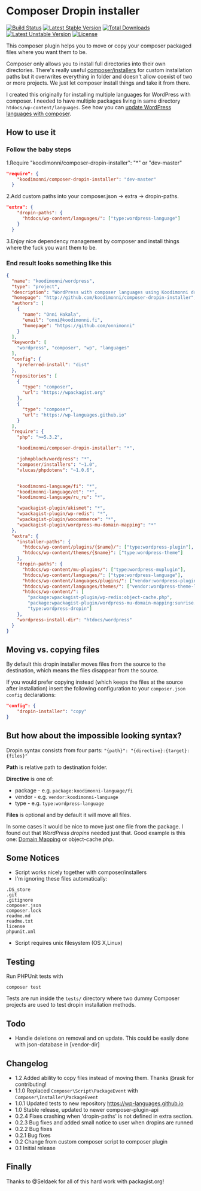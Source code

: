 # Composer Dropin installer

[![Build Status](https://travis-ci.org/Koodimonni/Composer-Dropin-Installer.svg?branch=master)](https://travis-ci.org/Koodimonni/Composer-Dropin-Installer)
[![Latest Stable Version](https://poser.pugx.org/koodimonni/composer-dropin-installer/v/stable)](https://packagist.org/packages/koodimonni/composer-dropin-installer)
[![Total Downloads](https://poser.pugx.org/koodimonni/composer-dropin-installer/downloads)](https://packagist.org/packages/koodimonni/composer-dropin-installer)
[![Latest Unstable Version](https://poser.pugx.org/koodimonni/composer-dropin-installer/v/unstable)](https://packagist.org/packages/koodimonni/composer-dropin-installer)
[![License](https://poser.pugx.org/koodimonni/composer-dropin-installer/license)](https://packagist.org/packages/koodimonni/composer-dropin-installer)

This composer plugin helps you to move or copy your composer packaged files where you want them to be.

Composer only allows you to install full directories into their own directories. There's really useful [composer/installers](https://github.com/composer/installers) for custom installation paths but it overwrites everything in folder and doesn't allow coexist of two or more projects. We just let composer install things and take it from there.

I created this originally for installing multiple languages for WordPress with composer. I needed to have multiple packages living in same directory ```htdocs/wp-content/languages```. See how you can [update WordPress languages with composer](https://wp-languages.github.io).

## How to use it

### Follow the baby steps

1.Require "koodimonni/composer-dropin-installer": "*" or "dev-master"

```json
"require": {
    "koodimonni/composer-dropin-installer": "dev-master"
  }
```

2.Add custom paths into your composer.json -> extra -> dropin-paths.

```json
"extra": {
    "dropin-paths": {
      "htdocs/wp-content/languages/": ["type:wordpress-language"]
    }
  }
```

3.Enjoy nice dependency management by composer and install things where the fuck you want them to be.

### End result looks something like this

```json
{
  "name": "koodimonni/wordpress",
  "type": "project",
  "description": "WordPress with composer languages using Koodimonni dropin installer",
  "homepage": "http://github.com/koodimonni/composer-dropin-installer",
  "authors": [
    {
      "name": "Onni Hakala",
      "email": "onni@koodimonni.fi",
      "homepage": "https://github.com/onnimonni"
    }
  ],
  "keywords": [
    "wordpress", "composer", "wp", "languages"
  ],
  "config": {
    "preferred-install": "dist"
  },
  "repositories": [
    {
      "type": "composer",
      "url": "https://wpackagist.org"
    },
    {
      "type": "composer",
      "url": "https://wp-languages.github.io"
    }
  ],
  "require": {
    "php": ">=5.3.2",

    "koodimonni/composer-dropin-installer": "*",

    "johnpbloch/wordpress": "*",
    "composer/installers": "~1.0",
    "vlucas/phpdotenv": "~1.0.6",


    "koodimonni-language/fi": "*",
    "koodimonni-language/et": "*",
    "koodimonni-language/ru_ru": "*",

    "wpackagist-plugin/akismet": "*",
    "wpackagist-plugin/wp-redis": "*",
    "wpackagist-plugin/woocommerce": "*",
    "wpackagist-plugin/wordpress-mu-domain-mapping": "*"
  },
  "extra": {
    "installer-paths": {
      "htdocs/wp-content/plugins/{$name}/": ["type:wordpress-plugin"],
      "htdocs/wp-content/themes/{$name}": ["type:wordpress-theme"]
    },
    "dropin-paths": {
      "htdocs/wp-content/mu-plugins/": ["type:wordpress-muplugin"],
      "htdocs/wp-content/languages/": ["type:wordpress-language"],
      "htdocs/wp-content/languages/plugins/": ["vendor:wordpress-plugin-language"],
      "htdocs/wp-content/languages/themes/": ["vendor:wordpress-theme-language"],
      "htdocs/wp-content/": [
        "package:wpackagist-plugin/wp-redis:object-cache.php",
        "package:wpackagist-plugin/wordpress-mu-domain-mapping:sunrise.php",
        "type:wordpress-dropin"]
    },
    "wordpress-install-dir": "htdocs/wordpress"
  }
}
```

## Moving vs. copying files

By default this dropin installer moves files from the source to the destination,
which means the files disappear from the source.

If you would prefer copying instead (which keeps the files at the source after
installation) insert the following configuration to your `composer.json` `config`
declarations:

```json
"config": {
    "dropin-installer": "copy"
}
```

## But how about the impossible looking syntax?

Dropin syntax consists from four parts: `"{path}": "{directive}:{target}:{files}"`

**Path** is relative path to destination folder.

**Directive** is one of:

* package - e.g. `package:koodimonni-language/fi`
* vendor - e.g. `vendor:koodimonni-language`
* type - e.g. `type:wordpress-language`

**Files** is optional and by default it will move all files.

In some cases it would be nice to move just one file from the package.
I found out that *WordPress dropins* needed just that. Good example is this one: [Domain Mapping](https://wordpress.org/plugins/wordpress-mu-domain-mapping/) or object-cache.php.

## Some Notices

* Script works nicely together with composer/installers
* I'm ignoring these files automatically:

```
.DS_store
.git
.gitignore
composer.json
composer.lock
readme.md
readme.txt
license
phpunit.xml
```

* Script requires unix filesystem (OS X,Linux)

## Testing

Run PHPUnit tests with

```
composer test
```

Tests are run inside the `tests/` directory where two dummy Composer projects are used to test dropin
installation methods.

## Todo

* Handle deletions on removal and on update. This could be easily done with json-database in [vendor-dir]

## Changelog

* 1.2 Added ability to copy files instead of moving them. Thanks @rask for contributing!
* 1.1.0 Replaced `Composer\Script\PackageEvent` with `Composer\Installer\PackageEvent`
* 1.0.1 Updated tests to new repository https://wp-languages.github.io
* 1.0 Stable release, updated to newer composer-plugin-api
* 0.2.4 Fixes crashing when 'dropin-paths' is not defined in extra section.
* 0.2.3 Bug fixes and added small notice to user when dropins are runned
* 0.2.2 Bug fixes
* 0.2.1 Bug fixes
* 0.2 Change from custom composer script to composer plugin
* 0.1 Initial release

## Finally
Thanks to @Seldaek for all of this hard work with packagist.org!
